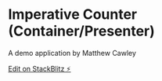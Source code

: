 # Imperative Counter (Container/Presenter)

A demo application by Matthew Cawley

[Edit on StackBlitz ⚡️](https://stackblitz.com/edit/imperative-counter-container-presenter-mxn8rr)
